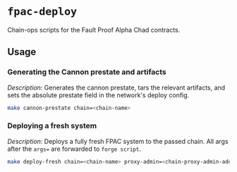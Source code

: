 # `fpac-deploy`

Chain-ops scripts for the Fault Proof Alpha Chad contracts.

## Usage

### Generating the Cannon prestate and artifacts

_Description_: Generates the cannon prestate, tars the relevant artifacts, and sets the absolute prestate field in the network's deploy config.

```sh
make cannon-prestate chain=<chain-name>
```

### Deploying a fresh system

_Description_: Deploys a fully fresh FPAC system to the passed chain. All args after the `args=` are forwarded to `forge script`.

```sh
make deploy-fresh chain=<chain-name> proxy-admin=<chain-proxy-admin-addr> final-system-owner=<chain-safe-addr> [args=<forge-script-args>]
```
